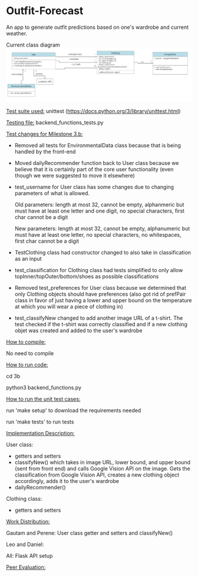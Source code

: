 # Outfit-Forecast

An app to generate outfit predictions based on one's wardrobe and current weather.

Current class diagram
![Class Diagram](class-diagrams/updatedClassDiagram3.png)

<ins>Test suite used:</ins> unittest (https://docs.python.org/3/library/unittest.html)

<ins>Testing file:</ins> backend_functions_tests.py

<ins>Test changes for Milestone 3.b:</ins>
- Removed all tests for EnvironmentalData class because that is being handled by the front-end
- Moved dailyRecommender function back to User class because we believe that it is certainly part of the core user functionality (even though we were suggested to move it elsewhere)
- test_username for User class has some changes due to changing parameters of what is allowed.

  Old parameters: length at most 32, cannot be empty, alphanmeric but must have at least one letter and one digit, no special characters, first char cannot be a digit
  
  New parameters: length at most 32, cannot be empty, alphanumeric but must have at least one letter, no special characters, no whitespaces, first char cannot be a digit
  
- TestClothing class had constructor changed to also take in classification as an input
- test_classification for Clothing class had tests simplified to only allow topInner/topOuter/bottom/shoes as possible classifications
- Removed test_preferences for User class because we determined that only Clothing objects should have preferences (also got rid of prefPair class in favor of just having a lower and upper bound on the temperature at which you will wear a piece of clothing in)
- test_classifyNew changed to add another image URL of a t-shirt. The test checked if the t-shirt was correctly classified and if a new clothing objet was created and added to the user's wardrobe

<ins>How to compile:</ins>

No need to compile

<ins>How to run code:</ins>

cd 3b

python3 backend_functions.py

<ins>How to run the unit test cases:</ins>

run 'make setup' to download the requirements needed

run 'make tests' to run tests

<ins>Implementation Description:</ins>

User class:
- getters and setters
- classifyNew() which takes in image URL, lower bound, and upper bound (sent from front end) and calls Google Vision API on the image. Gets the classification from Google Vision API, creates a new clothing object accordingly, adds it to the user's wardrobe
- dailyRecommender()

Clothing class:
- getters and setters

<ins>Work Distribution:</ins>

Gautam and Perene: User class getter and setters and classifyNew()

Leo and Daniel:

All: Flask API setup

<ins>Peer Evaluation:</ins>
